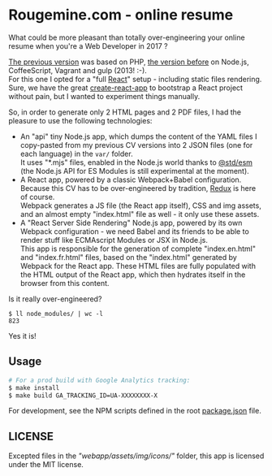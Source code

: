 # Rougemine.com - online resume

What could be more pleasant than totally over-engineering your online resume when you're a Web Developer in 2017 ?

[The previous version](https://github.com/DrBenton/rougemine.com-online-resume/tree/php-version) was based on PHP, 
[the version before](https://github.com/DrBenton/rougemine.com-online-resume/tree/v1) on Node.js, CoffeeScript, Vagrant and gulp (2013! :-).  
For this one I opted for a "full [React](https://reactjs.org/)" setup - including static files rendering. Sure, we have the great [create-react-app](https://github.com/facebookincubator/create-react-app) to bootstrap a React project without pain, but I wanted to experiment things manually.

So, in order to generate only 2 HTML pages and 2 PDF files, I had the pleasure to use the following technologies:
 * An "api" tiny Node.js app, which dumps the content of the YAML files I copy-pasted from my previous CV versions into 2 JSON files (one for each language) in the `var/` folder.  
 It uses "*.mjs" files, enabled in the Node.js world thanks to [@std/esm](https://github.com/standard-things/esm) (the Node.js API for ES Modules is still experimental at the moment).
 * A React app, powered by a classic Webpack+Babel configuration. Because this CV has to be over-engineered by tradition, [Redux](https://redux.js.org/) is here of course.  
 Webpack generates a JS file (the React app itself), CSS and img assets, and an almost empty "index.html" file as well - it only use these assets.
 * A "React Server Side Rendering" Node.js app, powered by its own Webpack configuration - we need Babel and its friends to be able to render stuff like ECMAscript Modules or JSX in Node.js.  
 This app is responsible for the generation of complete "index.en.html" and "index.fr.html" files, based on the "index.html" generated by Webpack for the React app. These HTML files are fully populated with the HTML output of the React app, which then hydrates itself in the browser from this content. 

Is it really over-engineered?
```
$ ll node_modules/ | wc -l
823
```
Yes it is! 

## Usage

```bash
# For a prod build with Google Analytics tracking:
$ make install
$ make build GA_TRACKING_ID=UA-XXXXXXXX-X
```

For development, see the NPM scripts defined in the root [package.json](/package.json) file.

## LICENSE

Excepted files in the *"webapp/assets/img/icons/"* folder, this app is licensed under the MIT license.
